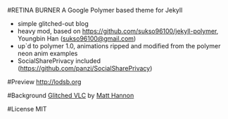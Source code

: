 #RETINA BURNER
A Google Polymer based theme for Jekyll
* simple glitched-out blog
* heavy mod, based on https://github.com/sukso96100/jekyll-polymer, Youngbin Han (sukso96100@gmail.com)
* up`d to polymer 1.0, animations ripped and modified from the polymer neon anim examples
* SocialSharePrivacy included (https://github.com/panzi/SocialSharePrivacy)

#Preview
http://lodsb.org

#Background
[Glitched VLC](https://flic.kr/p/84AUPV) by [Matt Hannon](https://www.flickr.com/photos/matthannon/)

#License
MIT
